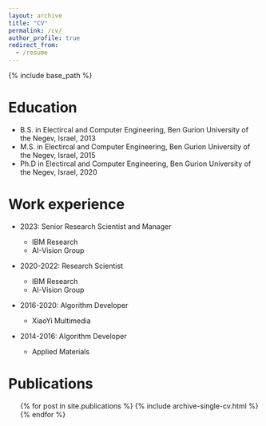 ```yaml
---
layout: archive
title: "CV"
permalink: /cv/
author_profile: true
redirect_from:
  - /resume
---
```


{% include base_path %}


Education
======
* B.S. in Electircal and Computer Engineering, Ben Gurion University of the Negev, Israel, 2013
* M.S. in Electircal and Computer Engineering, Ben Gurion University of the Negev, Israel, 2015
* Ph.D in Electircal and Computer Engineering, Ben Gurion University of the Negev, Israel, 2020

Work experience
======
* 2023: Senior Research Scientist and Manager
  * IBM Research
  * AI-Vision Group

* 2020-2022: Research Scientist
  * IBM Research
  * AI-Vision Group

* 2016-2020: Algorithm Developer
  * XiaoYi Multimedia

* 2014-2016: Algorithm Developer
  * Applied Materials


  
<!-- Skills
======
* Skill 1
* Skill 2
  * Sub-skill 2.1
  * Sub-skill 2.2
  * Sub-skill 2.3
* Skill 3 -->

Publications
======
  <ul>{% for post in site.publications %}
    {% include archive-single-cv.html %}
  {% endfor %}</ul>
  
<!-- Talks
======
  <ul>{% for post in site.talks %}
    {% include archive-single-talk-cv.html %}
  {% endfor %}</ul>
  
Teaching
======
  <ul>{% for post in site.teaching %}
    {% include archive-single-cv.html %}
  {% endfor %}</ul>
  
Service and leadership
======
* Currently signed in to 43 different slack teams -->
